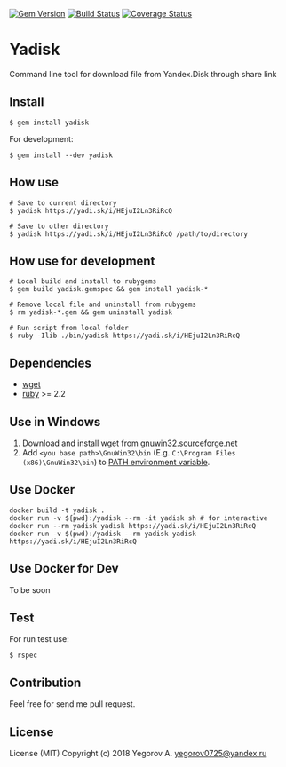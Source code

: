 [![Gem Version](https://badge.fury.io/rb/yadisk.svg)](https://badge.fury.io/rb/yadisk)
[![Build Status](https://travis-ci.org/Yegorov/yadisk.svg?branch=master)](https://travis-ci.org/Yegorov/yadisk)
[![Coverage Status](https://coveralls.io/repos/github/Yegorov/yadisk/badge.svg?branch=master)](https://coveralls.io/github/Yegorov/yadisk?branch=master)

Yadisk
======

Command line tool for download file from Yandex.Disk through share link

## Install

```
$ gem install yadisk
```

For development:

```
$ gem install --dev yadisk
```

## How use

```
# Save to current directory
$ yadisk https://yadi.sk/i/HEjuI2Ln3RiRcQ

# Save to other directory
$ yadisk https://yadi.sk/i/HEjuI2Ln3RiRcQ /path/to/directory
```

## How use for development

```
# Local build and install to rubygems
$ gem build yadisk.gemspec && gem install yadisk-*

# Remove local file and uninstall from rubygems
$ rm yadisk-*.gem && gem uninstall yadisk

# Run script from local folder
$ ruby -Ilib ./bin/yadisk https://yadi.sk/i/HEjuI2Ln3RiRcQ
```

## Dependencies

* [wget](https://www.gnu.org/software/wget/)
* [ruby](https://www.ruby-lang.org/ru/downloads/) >= 2.2

## Use in Windows

1. Download and install wget from [gnuwin32.sourceforge.net](http://gnuwin32.sourceforge.net/packages/wget.htm)
2. Add `<you base path>\GnuWin32\bin` (E.g. `C:\Program Files (x86)\GnuWin32\bin`) to [PATH environment variable](https://helpdeskgeek.com/windows-10/add-windows-path-environment-variable/).

## Use Docker

```
docker build -t yadisk .
docker run -v ${pwd}:/yadisk --rm -it yadisk sh # for interactive
docker run --rm yadisk yadisk https://yadi.sk/i/HEjuI2Ln3RiRcQ
docker run -v $(pwd):/yadisk --rm yadisk yadisk https://yadi.sk/i/HEjuI2Ln3RiRcQ
```

## Use Docker for Dev

To be soon

## Test

For run test use:

```
$ rspec
```

## Contribution

Feel free for send me pull request.

## License

License (MIT) Copyright (c) 2018 Yegorov A. yegorov0725@yandex.ru
